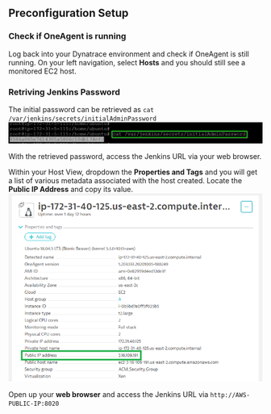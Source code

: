 ## Preconfiguration Setup

### Check if OneAgent is running
Log back into your Dynatrace environment and check if OneAgent is still running. On your left navigation, select **Hosts** and you should still see a monitored EC2 host.

### Retriving Jenkins Password
The initial password can be retrieved as `cat /var/jenkins/secrets/initialAdminPassword`
![preconfig-2](../../assets/images/preconfig-2.png)

With the retrieved password, access the Jenkins URL via your web browser.

Within your Host View, dropdown the **Properties and Tags** and you will get a list of various metadata associated with the host created. Locate the **Public IP Address** and copy its value.
![preconfig-3](../../assets/images/preconfig-3.png)

Open up your **web browser** and access the Jenkins URL via `http://AWS-PUBLIC-IP:8020`

<!-- ------------------------ -->
